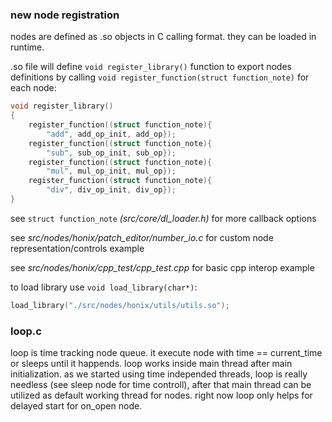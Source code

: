 ### new node registration

nodes are defined as .so objects in C calling format. they can be loaded in runtime.

.so file will define ```void register_library()``` function to export nodes definitions by calling ```void register_function(struct function_note)``` for each node:
```c
void register_library()
{
	register_function((struct function_note){
		"add", add_op_init, add_op});
	register_function((struct function_note){
		"sub", sub_op_init, sub_op});
	register_function((struct function_note){
		"mul", mul_op_init, mul_op});
	register_function((struct function_note){
		"div", div_op_init, div_op});
}
```
see ```struct function_note``` *(src/core/dl_loader.h)* for more callback options

see *src/nodes/honix/patch_editor/number_io.c* for custom node representation/controls example

see *src/nodes/honix/cpp_test/cpp_test.cpp* for basic cpp interop example

to load library use ```void load_library(char*)```:
```c
load_library("./src/nodes/honix/utils/utils.so");
```

### loop.c

loop is time tracking node queue. it execute node with time == current_time or sleeps until it happends. loop works inside main thread after main initialization. as we started using time independed threads, loop is really needless (see sleep node for time controll), after that main thread can be utilized as default working thread for nodes. right now loop only helps for delayed start for on_open node.
